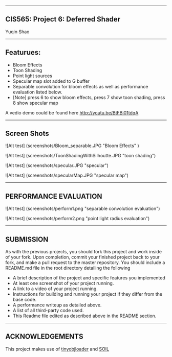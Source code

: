 -------------------------------------------------------------------------------
CIS565: Project 6: Deferred Shader
-------------------------------------------------------------------------------
Yuqin Shao


-------------------------------------------------------------------------------
Featurues:
-------------------------------------------------------------------------------
* Bloom Effects
* Toon Shading
* Point light sources
* Specular map slot added to G buffer
* Separable convolution for bloom effects as well as performance evaluation listed below.
* [Note] press 6 to show bloom effects, press 7 show toon shading, press 8 show specular map

A vedio demo could be found here http://youtu.be/BtFBi01tdqA 


-------------------------------------------------------------------------------
Screen Shots
-------------------------------------------------------------------------------

![Alt test] (screenshots/Bloom_separable.JPG "Bloom Effects" )

![Alt test] (screenshots/ToonShadingWithSilhoutte.JPG "toon shading")

![Alt test] (screenshots/specular.JPG "specular")

![Alt test] (screenshots/specularMap.JPG "specular map")


-------------------------------------------------------------------------------
PERFORMANCE EVALUATION
-------------------------------------------------------------------------------
![Alt test] (screenshots/perform1.png "separable convolution evaluation")

![Alt test] (screenshots/perform2.png "point light radius evaluation")

---
SUBMISSION
---
As with the previous projects, you should fork this project and work inside of
your fork. Upon completion, commit your finished project back to your fork, and
make a pull request to the master repository.  You should include a README.md
file in the root directory detailing the following

* A brief description of the project and specific features you implemented
* At least one screenshot of your project running.
* A link to a video of your project running.
* Instructions for building and running your project if they differ from the
  base code.
* A performance writeup as detailed above.
* A list of all third-party code used.
* This Readme file edited as described above in the README section.

---
ACKNOWLEDGEMENTS
---
This project makes use of [tinyobjloader](http://syoyo.github.io/tinyobjloader/) and [SOIL](http://lonesock.net/soil.html)
